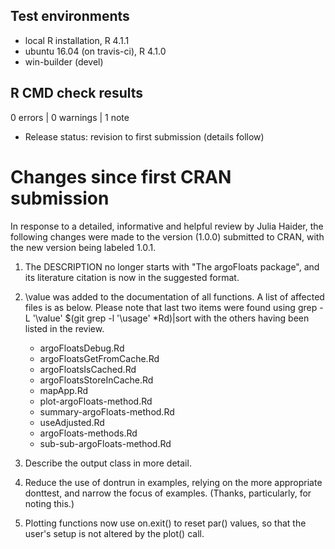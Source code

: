 ## Test environments
* local R installation, R 4.1.1
* ubuntu 16.04 (on travis-ci), R 4.1.0
* win-builder (devel)

## R CMD check results

0 errors | 0 warnings | 1 note

* Release status: revision to first submission (details follow)

# Changes since first CRAN submission

In response to a detailed, informative and helpful review by Julia Haider, the
following changes were made to the version (1.0.0) submitted to CRAN, with the
new version being labeled 1.0.1.

1. The DESCRIPTION no longer starts with "The argoFloats package", and its
   literature citation is now in the suggested format.

2. \value was added to the documentation of all functions. A list of affected
   files is as below. Please note that last two items were found using
       grep -L '\\value' $(git grep -l '\\usage' *Rd)|sort
   with the others having been listed in the review.
      * argoFloatsDebug.Rd
      * argoFloatsGetFromCache.Rd
      * argoFloatsIsCached.Rd
      * argoFloatsStoreInCache.Rd
      * mapApp.Rd
      * plot-argoFloats-method.Rd
      * summary-argoFloats-method.Rd
      * useAdjusted.Rd
      * argoFloats-methods.Rd
      * sub-sub-argoFloats-method.Rd

3. Describe the output class in more detail.

4. Reduce the use of dontrun in examples, relying on the more appropriate
   donttest, and narrow the focus of examples. (Thanks, particularly, for
   noting this.)

5. Plotting functions now use on.exit() to reset par() values, so that the
   user's setup is not altered by the plot() call.

